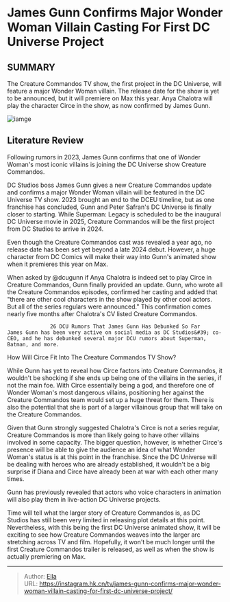 # James Gunn Confirms Major Wonder Woman Villain Casting For First DC Universe Project


## SUMMARY 



  The Creature Commandos TV show, the first project in the DC Universe, will feature a major Wonder Woman villain.   The release date for the show is yet to be announced, but it will premiere on Max this year.   Anya Chalotra will play the character Circe in the show, as now confirmed by James Gunn.  

![iamge](https://static1.srcdn.com/wordpress/wp-content/uploads/2024/01/wonder-woman-preparing-for-battle-in-no-man-s-land-in-wonder-woman.jpg)

## Literature Review
Following rumors in 2023, James Gunn confirms that one of Wonder Woman&#39;s most iconic villains is joining the DC Universe show Creature Commandos.




DC Studios boss James Gunn gives a new Creature Commandos update and confirms a major Wonder Woman villain will be featured in the DC Universe TV show. 2023 brought an end to the DCEU timeline, but as one franchise has concluded, Gunn and Peter Safran&#39;s DC Universe is finally closer to starting. While Superman: Legacy is scheduled to be the inaugural DC Universe movie in 2025, Creature Commandos will be the first project from DC Studios to arrive in 2024.




Even though the Creature Commandos cast was revealed a year ago, no release date has been set yet beyond a late 2024 debut. However, a huge character from DC Comics will make their way into Gunn&#39;s animated show when it premieres this year on Max.

          

When asked by @dcugunn if Anya Chalotra is indeed set to play Circe in Creature Commandos, Gunn finally provided an update. Gunn, who wrote all the Creature Commandos episodes, confirmed her casting and added that &#34;there are other cool characters in the show played by other cool actors. But all of the series regulars were announced.&#34; This confirmation comes nearly five months after Chalotra&#39;s CV listed Creature Commandos. 

                  26 DCU Rumors That James Gunn Has Debunked So Far    James Gunn has been very active on social media as DC Studios&#39; co-CEO, and he has debunked several major DCU rumors about Superman, Batman, and more.    





 How Will Circe Fit Into The Creature Commandos TV Show? 
         

While Gunn has yet to reveal how Circe factors into Creature Commandos, it wouldn&#39;t be shocking if she ends up being one of the villains in the series, if not the main foe. With Circe essentially being a god, and therefore one of Wonder Woman&#39;s most dangerous villains, positioning her against the Creature Commandos team would set up a huge threat for them. There is also the potential that she is part of a larger villainous group that will take on the Creature Commandos.

Given that Gunn strongly suggested Chalotra&#39;s Circe is not a series regular, Creature Commandos is more than likely going to have other villains involved in some capacity. The bigger question, however, is whether Circe&#39;s presence will be able to give the audience an idea of what Wonder Woman&#39;s status is at this point in the franchise. Since the DC Universe will be dealing with heroes who are already established, it wouldn&#39;t be a big surprise if Diana and Circe have already been at war with each other many times.






Gunn has previously revealed that actors who voice characters in animation will also play them in live-action DC Universe projects.




Time will tell what the larger story of Creature Commandos is, as DC Studios has still been very limited in releasing plot details at this point. Nevertheless, with this being the first DC Universe animated show, it will be exciting to see how Creature Commandos weaves into the larger arc stretching across TV and film. Hopefully, it won&#39;t be much longer until the first Creature Commandos trailer is released, as well as when the show is actually premiering on Max.



---

> Author: [Ella](https://instagram.hk.cn/)  
> URL: https://instagram.hk.cn/tv/james-gunn-confirms-major-wonder-woman-villain-casting-for-first-dc-universe-project/  

